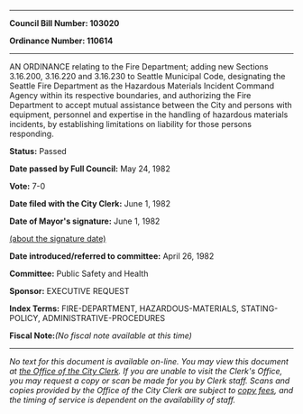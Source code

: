 

********

**Council Bill Number: 103020**
   
**Ordinance Number: 110614**
********

 AN ORDINANCE relating to the Fire Department; adding new Sections 3.16.200, 3.16.220 and 3.16.230 to Seattle Municipal Code, designating the Seattle Fire Department as the Hazardous Materials Incident Command Agency within its respective boundaries, and authorizing the Fire Department to accept mutual assistance between the City and persons with equipment, personnel and expertise in the handling of hazardous materials incidents, by establishing limitations on liability for those persons responding.

**Status:** Passed
   
**Date passed by Full Council:** May 24, 1982
   
**Vote:** 7-0
   
**Date filed with the City Clerk:** June 1, 1982
   
**Date of Mayor's signature:** June 1, 1982
   
[(about the signature date)](/~public/approvaldate.htm)
   
   
   
**Date introduced/referred to committee:** April 26, 1982
   
**Committee:** Public Safety and Health
   
**Sponsor:** EXECUTIVE REQUEST
   
   
**Index Terms:** FIRE-DEPARTMENT, HAZARDOUS-MATERIALS, STATING-POLICY, ADMINISTRATIVE-PROCEDURES

**Fiscal Note:**_(No fiscal note available at this time)_
********

_No text for this document is available on-line. You may view this document at [the Office of the City Clerk](http://www.seattle.gov/leg/clerk/contactUs.htm). If you are unable to visit the Clerk's Office, you may request a copy or scan be made for you by Clerk staff. Scans and copies provided by the Office of the City Clerk are subject to [copy fees](http://clerk.seattle.gov/~public/clerkfees.htm), and the timing of service is dependent on the availability of staff._

